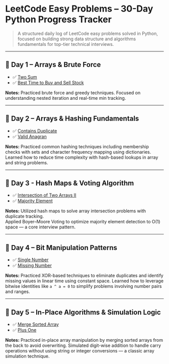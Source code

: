 # LeetCode Easy Problems – 30-Day Python Progress Tracker

> A structured daily log of LeetCode easy problems solved in Python, focused on building strong data structure and algorithms fundamentals for top-tier technical interviews.

---

## 📅 Day 1 – Arrays & Brute Force

- ✅ [Two Sum](https://github.com/lyushher/LeetCode-Python-Easy-DSA/blob/main/day-01/two_sum.py)  
- ✅ [Best Time to Buy and Sell Stock](https://github.com/lyushher/LeetCode-Python-Easy-DSA/blob/main/day-01/best_time_to_buy_and_sell_stock.py) 

**Notes:** Practiced brute force and greedy techniques. Focused on understanding nested iteration and real-time min tracking.

---

## 📅 Day 2 – Arrays & Hashing Fundamentals

- ✅ [Contains Duplicate](https://github.com/lyushher/LeetCode-Python-Easy-DSA/blob/main/day-02/contains_duplicate.py)
- ✅ [Valid Anagran](https://github.com/lyushher/LeetCode-Python-Easy-DSA/blob/main/day-02/valid_anagram.py)

**Notes:** Practiced common hashing techniques including membership checks with sets and character frequency mapping using dictionaries.  
Learned how to reduce time complexity with hash-based lookups in array and string problems.

---

## 📅 Day 3 - Hash Maps & Voting Algorithm

- ✅ [Intersection of Two Arrays II](https://github.com/lyushher/LeetCode-Python-Easy-DSA/blob/main/day-03/intersection_of_two_arrays_2.py)
- ✅ [Majority Element](https://github.com/lyushher/LeetCode-Python-Easy-DSA/blob/main/day-03/majority_element.py)

**Notes:** Utilized hash maps to solve array intersection problems with duplicate tracking.  
Applied Boyer–Moore Voting to optimize majority element detection to O(1) space — a core interview pattern.

---

## 📅 Day 4 – Bit Manipulation Patterns
- ✅ [Single Number](https://leetcode.com/problems/single-number/description/)
- ✅ [Missing Number](https://leetcode.com/problems/missing-number/)

**Notes:** Practiced XOR-based techniques to eliminate duplicates and identify missing values in linear time using constant space.
Learned how to leverage bitwise identities like `a ^ a = 0` to simplify problems involving number pairs and ranges.

---

## 📅 Day 5 – In-Place Algorithms & Simulation Logic
- ✅ [Merge Sorted Array](https://github.com/lyushher/LeetCode-Python-Easy-DSA/blob/main/day-05/merged_sorted_array.py)
- ✅ [Plus One](https://github.com/lyushher/LeetCode-Python-Easy-DSA/blob/main/day-05/plus_one.py)

**Notes:** Practiced in-place array manipulation by merging sorted arrays from the back to avoid overwriting.
Simulated digit-wise addition to handle carry operations without using string or integer conversions — a classic array simulation technique.
